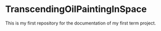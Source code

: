 # TranscendingOilPaintingInSpace
This is my first repository for the documentation of my first term project.
